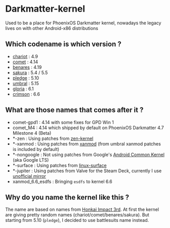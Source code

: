 # Darkmatter-kernel
Used to be a place for PhoenixOS Darkmatter kernel, nowadays the legacy lives on with other Android-x86 distributions

## Which codename is which version ?
- [chariot](https://honkaiimpact3.hoyoverse.com/global/en-us/valkyries/106477/106395) : 4.9
- [comet](https://honkaiimpact3.hoyoverse.com/global/en-us/valkyries/106478/106399) : 4.14
- [benares](https://honkaiimpact3.fandom.com/wiki/Benares) : 4.19
- [sakura](https://honkaiimpact3.fandom.com/wiki/Yae_Sakura) : 5.4 / 5.5
- [pledge](https://honkaiimpact3.hoyoverse.com/global/en-us/valkyries/106473/106391) : 5.10
- [umbral](https://honkaiimpact3.hoyoverse.com/global/en-us/valkyries/106470/106387) : 5.15
- [gloria](https://honkaiimpact3.hoyoverse.com/global/en-us/valkyries/106467/106385) : 6.1
- [crimson](https://honkaiimpact3.hoyoverse.com/global/en-us/valkyries/106476/106394) : 6.6

## What are those names that comes after it ?
- comet-gpd1 : 4.14 with some fixes for GPD Win 1
- comet_M4 : 4.14 which shipped by default on PhoenixOS Darkmatter 4.7 Milestone 4 (Beta)
- *-zen : Using patches from [zen-kernel](https://github.com/zen-kernel/zen-kernel)
- *-xanmod : Using patches from [xanmod](https://xanmod.org/) (from umbral xanmod patches is included by default)
- *-nongoogle : Not using patches from Google's [Android Common Kernel](https://android.googlesource.com/kernel/common/) (aka Google LTS)
- *-surface : Using patches from [linux-surface](https://github.com/linux-surface)
- *-jupiter : Using patches from Valve for the Steam Deck, currently I use [unofficial mirror](https://gitlab.com/evlaV/linux-integration)
- xanmod_6.6_esdfs : Bringing `esdfs` to kernel 6.6

## Why do you name the kernel like this ?
The name are based on names from [Honkai Impact 3rd](https://honkaiimpact3.hoyoverse.com/). At first the kernel are giving pretty random names (chariot/comet/benares/sakura). But starting from 5.10 (`pledge`), I decided to use battlesuits name instead.

